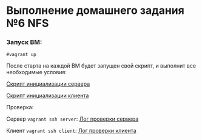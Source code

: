# Выполнение домашнего задания №6 NFS

### Запуск ВМ:
```
#vagrant up
```
После старта на каждой ВМ будет запущен свой скрипт, и выполнит все необходимые условия:

[Скрипт инициализации сервера](/init_server.sh)

[Скрипт инициализации клиента](/init_client.sh)

Проверка:

Сервер `vagrant ssh server`: [Лог проверки сервера](/check_server.log)

Клиент `vagrant ssh client`: [Лог проверки клиента](/check_client.log)

